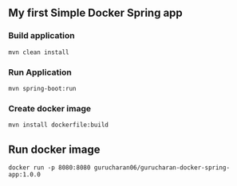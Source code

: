 ## My first Simple Docker Spring app

### Build application

    mvn clean install

### Run Application
    mvn spring-boot:run

### Create docker image

    mvn install dockerfile:build

## Run docker image

    docker run -p 8080:8080 gurucharan06/gurucharan-docker-spring-app:1.0.0